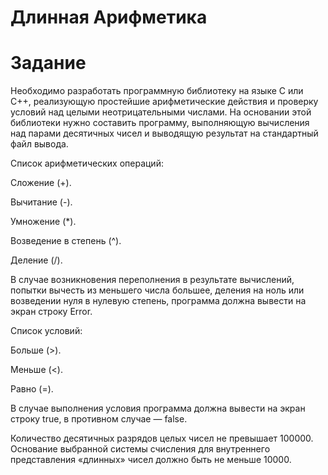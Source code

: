 # Длинная Арифметика

# Задание

Необходимо разработать программную библиотеку на языке С или С++, реализующую простейшие арифметические действия и проверку условий над целыми неотрицательными числами. На основании этой библиотеки нужно составить программу, выполняющую вычисления над парами десятичных чисел и выводящую результат на стандартный файл вывода.

Список арифметических операций:

Сложение (+).

Вычитание (-).

Умножение (*).

Возведение в степень (^).

Деление (/).

В случае возникновения переполнения в результате вычислений, попытки вычесть из меньшего числа большее, деления на ноль или возведении нуля в нулевую степень, программа должна вывести на экран строку Error.

Список условий:

Больше (>).

Меньше (<).

Равно (=).

В случае выполнения условия программа должна вывести на экран строку true, в противном случае — false.

Количество десятичных разрядов целых чисел не превышает 100000. Основание выбранной системы счисления для внутреннего представления «длинных» чисел должно быть не меньше 10000.


